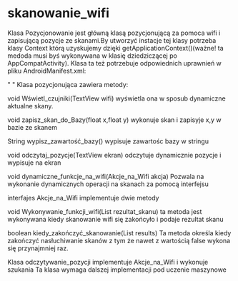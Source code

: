 # skanowanie_wifi

Klasa Pozycjonowanie jest główną klasą pozycjonującą za pomoca wifi i zapisującą pozycje ze skanami.By utworzyć instacje tej klasy potrzeba klasy Context którą uzyskujemy dzięki getApplicationContext()(ważne! ta medoda musi byś wykonywana w klasię dziedziczącej po AppCompatActivity). Klasa ta też potrzebuje odpowiednich uprawnień w pliku AndroidManifest.xml:

"<uses-permission android:name="android.permission.ACCESS_WIFI_STATE"></uses-permission>
    <uses-permission android:name="android.permission.CHANGE_WIFI_STATE"></uses-permission>
    <uses-permission android:name="android.permission.ACCESS_COARSE_LOCATION"></uses-permission>
    <uses-permission android:name="android.permission.MANAGE_DOCUMENTS"
        tools:ignore="ProtectedPermissions"></uses-permission>
"
Klasa pozycjonująca zawiera metody:

void Wświetl_czujniki(TextView wifi)
wyświetla ona w sposub dynamiczne aktualne skany.

void zapisz_skan_do_Bazy(float x,float y)
wykonuje skan i zapisyje x,y w bazie ze skanem 

String wypisz_zawartość_bazy()
wypisuje zawartośc bazy w stringu 

void odczytaj_pozycje(TextView ekran)
odczytuje dynamicznie pozycje i wypisuje na ekran 

void dynamiczne_funkcje_na_wifi(Akcje_na_Wifi akcja)
Pozwala na wykonanie dynamicznych operacji na skanach za pomocą interfejsu

interfajes Akcje_na_Wifi implementuje dwie metody

void Wykonywanie_funkcji_wifi(List<ScanResult> rezultat_skanu)
ta metoda jest wykonywana kiedy skanowanie wifi się zakońcyło i podaje rezultat skanu

boolean kiedy_zakończyć_skanowanie(List<ScanResult> results)
Ta metoda określa kiedy zakończyć nasłuchiwanie skanów z tym że nawet z wartością false wykona się przynajmniej raz.
  
Klasa odczytywanie_pozycji implementuje Akcje_na_Wifi i wykonuje szukania 
Ta klasa wymaga dalszej implementacji pod uczenie maszynowe 

